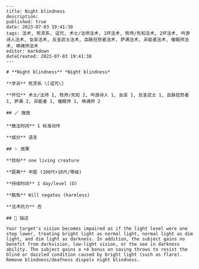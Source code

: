 
    ---
    title: Night blindness
    description: 
    published: true
    date: 2023-07-03 19:41:38
    tags: 法术, 死灵系, 诅咒, 术士/法师法术, 1环法术, 牧师/先知法术, 2环法术, 吟游诗人法术, 女巫法术, 反圣武士法术, 血脉狂怒者法术, 萨满法术, 异能者法术, 催眠师法术, 唤魂师法术
    editor: markdown
    dateCreated: 2023-07-03 19:41:38
    ---

    # **Night blindness** *Night blindness*

    **学派** 死灵系 \[诅咒\] 

    **环位** 术士/法师 1, 牧师/先知 2, 吟游诗人 1, 女巫 1, 反圣武士 1, 血脉狂怒者 1, 萨满 2, 异能者 1, 催眠师 1, 唤魂师 2

    ## 🪄 施放

    **施法时间** 1 标准动作

    **成分** 语言

    ## ✨ 效果 

    **目标** one living creature 

    **距离** 中距 (100尺+10尺/等级)  

    **持续时间** 1 day/level (D) 

    **豁免** Will negates (harmless)

    **法术抗力** 否

    ## 📖 描述

    Your target's vision becomes impaired as if the light level were one step lower, treating bright light as normal light, normal light as dim light, and dim light as darkness. In addition, the subject gains no benefit from darkvision, low-light vision, or the see in darkness ability. The subject gains a +4 bonus on saving throws to resist the blind or dazzled condition caused by bright light (such as flare). Remove blindness/deafness dispels night blindness.
    